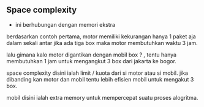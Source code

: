 ## Space complexity
- ini berhubungan dengan memori ekstra

berdasarkan contoh pertama, motor memiliki kekurangan hanya 1 paket aja dalam sekali antar
jika ada tiga box maka motor membutuhkan waktu 3 jam.

lalu gimana kalo motor digantikan dengan mobil box ? , tentu hanya membutuhkan 1 jam untuk 
mengangkut 3 box dari jakarta ke bogor.

space complexity disini ialah limit / kuota dari si motor atau si mobil.
jika dibanding kan motor dan mobil tentu lebih efisien mobil untuk mengakut 3 box.

mobil disini ialah extra memory untuk mempercepat suatu proses alogritma.